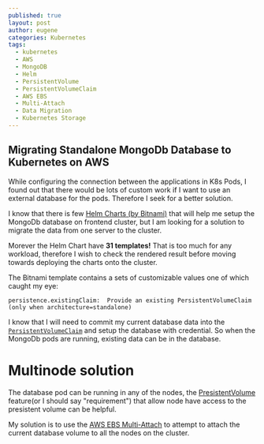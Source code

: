 ```yaml
---
published: true
layout: post
author: eugene
categories: Kubernetes
tags:
  - kubernetes
  - AWS
  - MongoDB
  - Helm
  - PersistentVolume
  - PersistentVolumeClaim
  - AWS EBS
  - Multi-Attach
  - Data Migration
  - Kubernetes Storage
---
```


## Migrating Standalone MongoDb Database to Kubernetes on AWS

While configuring the connection between the applications in K8s Pods, I found out that there would be lots of custom work if I want to use an external database for the pods. Therefore I seek for a better solution.

I know that there is few [Helm Charts (by Bitnami)](https://artifacthub.io/packages/helm/bitnami/mongodb) that will help me setup the MongoDb database on frontend cluster, but I am looking for a solution to migrate the data from one server to the cluster. 

Morever the Helm Chart have **31 templates!** That is too much for any workload, therefore I wish to check the rendered result before moving towards deploying the charts onto the cluster.

The Bitnami template contains a sets of customizable values one of which caught my eye:

```persistence.existingClaim:  Provide an existing PersistentVolumeClaim (only when architecture=standalone)```

I know that I will need to commit my current database data into the [`PersistentVolumeClaim`](https://kubernetes.io/docs/reference/kubernetes-api/config-and-storage-resources/persistent-volume-claim-v1/) and setup the database with credential. So when the MongoDb pods are running, existing data can be in the database. 

# Multinode solution
The database pod can be running in any of the nodes, the [PresistentVolume](https://kubernetes.io/docs/reference/kubernetes-api/config-and-storage-resources/persistent-volume-v1/) feature(or I should say "requirement") that allow node have access to the presistent volume can be helpful.

My solution is to use the [AWS EBS Multi-Attach](https://docs.aws.amazon.com/AWSEC2/latest/UserGuide/ebs-volumes-multi.html) to attempt to attach the current database volume to all the nodes on the cluster.
